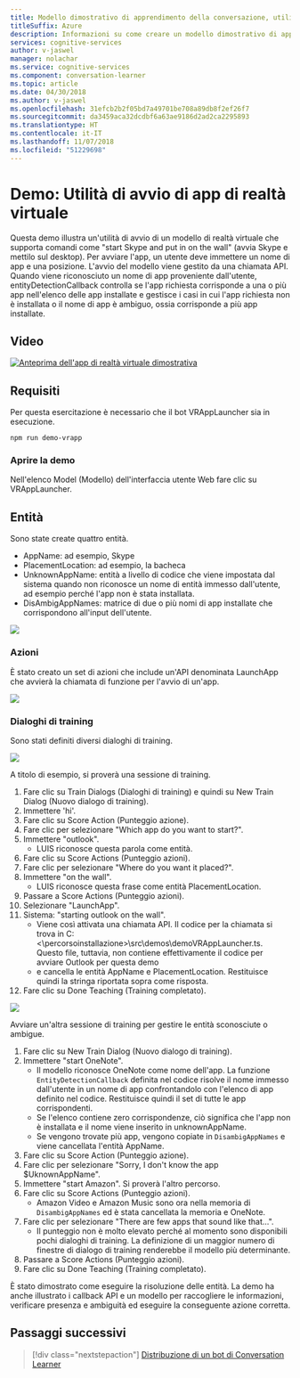 ```yaml
---
title: Modello dimostrativo di apprendimento della conversazione, utilità di avvio di app di realtà virtuale - Servizi cognitivi Microsoft | Microsoft Docs
titleSuffix: Azure
description: Informazioni su come creare un modello dimostrativo di apprendimento della conversazione.
services: cognitive-services
author: v-jaswel
manager: nolachar
ms.service: cognitive-services
ms.component: conversation-learner
ms.topic: article
ms.date: 04/30/2018
ms.author: v-jaswel
ms.openlocfilehash: 31efcb2b2f05bd7a49701be708a89db8f2ef26f7
ms.sourcegitcommit: da3459aca32dcdbf6a63ae9186d2ad2ca2295893
ms.translationtype: HT
ms.contentlocale: it-IT
ms.lasthandoff: 11/07/2018
ms.locfileid: "51229698"
---
```

# <a name="demo-virtual-reality-app-launcher"></a>Demo: Utilità di avvio di app di realtà virtuale

Questa demo illustra un'utilità di avvio di un modello di realtà virtuale che supporta comandi come "start Skype and put in on the wall" (avvia Skype e mettilo sul desktop). Per avviare l'app, un utente deve immettere un nome di app e una posizione. L'avvio del modello viene gestito da una chiamata API. Quando viene riconosciuto un nome di app proveniente dall'utente, entityDetectionCallback controlla se l'app richiesta corrisponde a una o più app nell'elenco delle app installate e gestisce i casi in cui l'app richiesta non è installata o il nome di app è ambiguo, ossia corrisponde a più app installate.

## <a name="video"></a>Video

[![Anteprima dell'app di realtà virtuale dimostrativa](https://aka.ms/cl-demo-vrapp-preview)](https://aka.ms/blis-demo-vrapp)

## <a name="requirements"></a>Requisiti

Per questa esercitazione è necessario che il bot VRAppLauncher sia in esecuzione.

    npm run demo-vrapp
    
### <a name="open-the-demo"></a>Aprire la demo

Nell'elenco Model (Modello) dell'interfaccia utente Web fare clic su VRAppLauncher. 

## <a name="entities"></a>Entità

Sono state create quattro entità.

- AppName: ad esempio, Skype
- PlacementLocation: ad esempio, la bacheca
- UnknownAppName: entità a livello di codice che viene impostata dal sistema quando non riconosce un nome di entità immesso dall'utente, ad esempio perché l'app non è stata installata.
- DisAmbigAppNames: matrice di due o più nomi di app installate che corrispondono all'input dell'utente. 

![](../media/tutorial_vrapplauncher_entities.PNG)

### <a name="actions"></a>Azioni

È stato creato un set di azioni che include un'API denominata LaunchApp che avvierà la chiamata di funzione per l'avvio di un'app.

![](../media/tutorial_vrapplauncher_actions.PNG)

### <a name="training-dialogs"></a>Dialoghi di training
Sono stati definiti diversi dialoghi di training.

![](../media/tutorial_vrapplauncher_dialogs.PNG)

A titolo di esempio, si proverà una sessione di training.

1. Fare clic su Train Dialogs (Dialoghi di training) e quindi su New Train Dialog (Nuovo dialogo di training).
1. Immettere 'hi'.
2. Fare clic su Score Action (Punteggio azione).
3. Fare clic per selezionare "Which app do you want to start?".
4. Immettere "outlook".
    - LUIS riconosce questa parola come entità.
5. Fare clic su Score Actions (Punteggio azioni).
3. Fare clic per selezionare "Where do you want it placed?".
4. Immettere "on the wall".
    - LUIS riconosce questa frase come entità PlacementLocation.
2. Passare a Score Actions (Punteggio azioni).
6. Selezionare "LaunchApp".
7. Sistema: "starting outlook on the wall".
    - Viene così attivata una chiamata API. Il codice per la chiamata si trova in C:\<\percorsoinstallazione>\src\demos\demoVRAppLauncher.ts. Questo file, tuttavia, non contiene effettivamente il codice per avviare Outlook per questa demo
    - e cancella le entità AppName e PlacementLocation. Restituisce quindi la stringa riportata sopra come risposta.
4. Fare clic su Done Teaching (Training completato).

![](../media/tutorial_vrapplauncher_callbackcode.PNG)

Avviare un'altra sessione di training per gestire le entità sconosciute o ambigue.

1. Fare clic su New Train Dialog (Nuovo dialogo di training).
1. Immettere "start OneNote". 
    - Il modello riconosce OneNote come nome dell'app. La funzione `EntityDetectionCallback` definita nel codice risolve il nome immesso dall'utente in un nome di app confrontandolo con l'elenco di app definito nel codice. Restituisce quindi il set di tutte le app corrispondenti. 
    - Se l'elenco contiene zero corrispondenze, ciò significa che l'app non è installata e il nome viene inserito in unknownAppName.
    - Se vengono trovate più app, vengono copiate in `DisambigAppNames` e viene cancellata l'entità AppName.
2. Fare clic su Score Action (Punteggio azione).
3. Fare clic per selezionare "Sorry, I don't know the app $UknownAppName".
4. Immettere "start Amazon". Si proverà l'altro percorso.
5. Fare clic su Score Actions (Punteggio azioni).
    - Amazon Video e Amazon Music sono ora nella memoria di `DisambigAppNames` ed è stata cancellata la memoria e OneNote.
3. Fare clic per selezionare "There are few apps that sound like that...".
    - Il punteggio non è molto elevato perché al momento sono disponibili pochi dialoghi di training. La definizione di un maggior numero di finestre di dialogo di training renderebbe il modello più determinante.
2. Passare a Score Actions (Punteggio azioni).
4. Fare clic su Done Teaching (Training completato).

È stato dimostrato come eseguire la risoluzione delle entità. La demo ha anche illustrato i callback API e un modello per raccogliere le informazioni, verificare presenza e ambiguità ed eseguire la conseguente azione corretta.

## <a name="next-steps"></a>Passaggi successivi

> [!div class="nextstepaction"]
> [Distribuzione di un bot di Conversation Learner](../deploy-to-bf.md)
